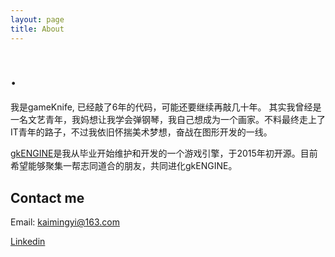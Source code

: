 ```yaml
---
layout: page
title: About
---
```

#  .
我是gameKnife, 已经敲了6年的代码，可能还要继续再敲几十年。
其实我曾经是一名文艺青年，我妈想让我学会弹钢琴，我自己想成为一个画家。不料最终走上了IT青年的路子，不过我依旧怀揣美术梦想，奋战在图形开发的一线。

[gkENGINE](https://github.com/gameknife/gkEngine)是我从毕业开始维护和开发的一个游戏引擎，于2015年初开源。目前希望能够聚集一帮志同道合的朋友，共同进化gkENGINE。

## Contact me

Email: kaimingyi@163.com

[Linkedin](https://www.linkedin.com/in/kaimingyi)



